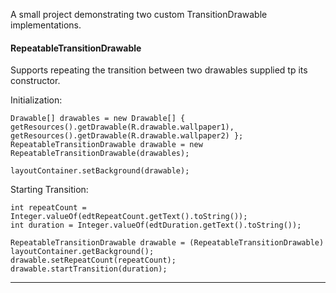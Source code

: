 A small project demonstrating two custom TransitionDrawable implementations. 

#### **RepeatableTransitionDrawable** ####
Supports repeating the transition between two drawables supplied tp its constructor. 

Initialization:

    Drawable[] drawables = new Drawable[] { getResources().getDrawable(R.drawable.wallpaper1), getResources().getDrawable(R.drawable.wallpaper2) };
	RepeatableTransitionDrawable drawable = new RepeatableTransitionDrawable(drawables);

	layoutContainer.setBackground(drawable);

Starting Transition:

    int repeatCount = Integer.valueOf(edtRepeatCount.getText().toString());
	int duration = Integer.valueOf(edtDuration.getText().toString());

	RepeatableTransitionDrawable drawable = (RepeatableTransitionDrawable) layoutContainer.getBackground();
	drawable.setRepeatCount(repeatCount);
	drawable.startTransition(duration);

****